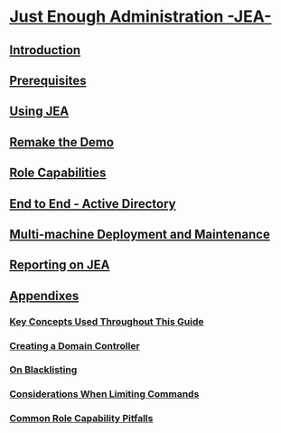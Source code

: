 # [Just Enough Administration -**JEA**-](readme.md)
##  [Introduction](jea-guide.md#introduction)
##  [Prerequisites](jea-guide.md#prerequisites)
##  [Using JEA](jea-guide.md#using-jea)
##  [Remake the Demo](jea-guide.md#remake-the-demo-endpoint)
##  [Role Capabilities](jea-guide.md#role-capabilities)
##  [End to End - Active Directory](jea-guide.md#end-to-end---active-directory)
##  [Multi-machine Deployment and Maintenance](jea-guide.md#multi-machine-deployment-and-maintenance)
##  [Reporting on JEA](jea-guide.md#reporting-on-jea)
##  [Appendixes](jea-guide.md#appendix)
###  [Key Concepts Used Throughout This Guide](jea-guide.md#Key-Concepts-Used-Throughout-This-Guide)
###  [Creating a Domain Controller](jea-guide.md#creating-a-domain-controller)
###  [On Blacklisting](jea-guide.md#On-Blacklisting)
###  [Considerations When Limiting Commands](jea-guide.md#Considerations-When-Limiting-Commands)
###  [Common Role Capability Pitfalls](jea-guide.md#Common-Role-Capability-Pitfalls)
